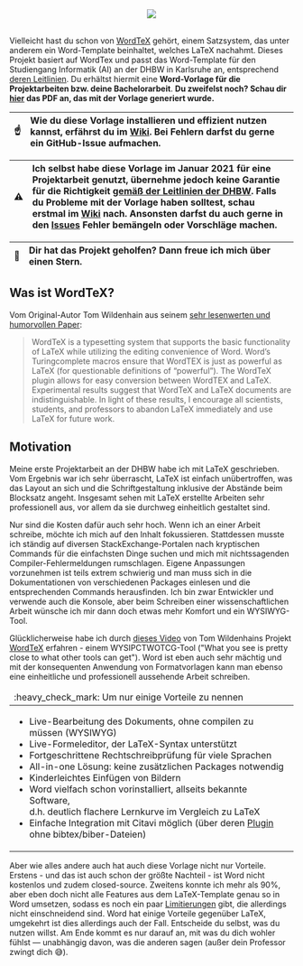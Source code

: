 <div align="center">
  <img src="https://github.com/Ordinateur-Hack/wordtex-dhbw/wiki/images/WordTeX-Logo.svg"><br><br>
</div>

Vielleicht hast du schon von [WordTeX](https://www.andrew.cmu.edu/user/twildenh/wordtex/) gehört, einem Satzsystem, das unter anderem ein Word-Template beinhaltet, welches LaTeX nachahmt. Dieses Projekt basiert auf WordTex und passt das Word-Template für den Studiengang Informatik (AI) an der DHBW in Karlsruhe an, entsprechend [deren Leitlinien](https://www.karlsruhe.dhbw.de/fileadmin/user_upload/documents/content-de/Studiengaenge-Technik/Sicherheitswesen/Leitlinien_Bearbeitung_und_Dokumentation.pdf). Du erhältst hiermit eine **Word-Vorlage für die Projektarbeiten bzw. deine Bachelorarbeit**. **Du zweifelst noch? Schau dir [hier](https://github.com/Ordinateur-Hack/wordtex-dhbw/blob/main/WordTeX-Reference.pdf) das PDF an, das mit der Vorlage generiert wurde.**

| :point_up:    | **Wie du diese Vorlage installieren und effizient nutzen kannst, erfährst du im [Wiki](https://github.com/Ordinateur-Hack/wordtex-dhbw/wiki).** Bei Fehlern darfst du gerne ein GitHub-Issue aufmachen. |
|---------------|:------------------------|

|:warning: | Ich selbst habe diese Vorlage im Januar 2021 für eine Projektarbeit genutzt, übernehme jedoch keine Garantie für die Richtigkeit [gemäß der Leitlinien der DHBW](https://www.karlsruhe.dhbw.de/fileadmin/user_upload/documents/content-de/Studiengaenge-Technik/Sicherheitswesen/Leitlinien_Bearbeitung_und_Dokumentation.pdf). Falls du Probleme mit der Vorlage haben solltest, schau erstmal im [Wiki](https://github.com/Ordinateur-Hack/wordtex-dhbw/wiki) nach. Ansonsten darfst du auch gerne in den [Issues](https://github.com/Splines/wordtex-dhbw/issues) Fehler bemängeln oder Vorschläge machen. |
|----------|:-------------------------------|

| :star2:   | Dir hat das Projekt geholfen? Dann freue ich mich über einen Stern. |
|---------------|:-------------------------|

## Was ist WordTeX?
Vom Original-Autor Tom Wildenhain aus seinem [sehr lesenwerten und humorvollen Paper](https://www.andrew.cmu.edu/user/twildenh/wordtex/WordTeXPaper.pdf):

> WordTeX is a typesetting system that supports the basic functionality of
LaTeX while utilizing the editing convenience of Word. Word’s Turingcomplete macros ensure that WordTEX is just as powerful as LaTeX (for
questionable definitions of “powerful”). The WordTeX plugin allows for
easy conversion between WordTEX and LaTeX. Experimental results
suggest that WordTeX and LaTeX documents are indistinguishable. In light
of these results, I encourage all scientists, students, and professors to
abandon LaTeX immediately and use LaTeX for future work.

## Motivation
Meine erste Projektarbeit an der DHBW habe ich mit LaTeX geschrieben. Vom Ergebnis war ich sehr überrascht, LaTeX ist einfach unübertroffen, was das Layout an sich und die Schriftgestaltung inklusive der Abstände beim Blocksatz angeht. Insgesamt sehen mit LaTeX erstellte Arbeiten sehr professionell aus, vor allem da sie durchweg einheitlich gestaltet sind.

Nur sind die Kosten dafür auch sehr hoch. Wenn ich an einer Arbeit schreibe, möchte ich mich auf den Inhalt fokussieren. Stattdessen musste ich ständig auf diversen StackExchange-Portalen nach kryptischen Commands für die einfachsten Dinge suchen und mich mit nichtssagenden Compiler-Fehlermeldungen rumschlagen. Eigene Anpassungen vorzunehmen ist teils extrem schwierig und man muss sich in die Dokumentationen von verschiedenen Packages einlesen und die entsprechenden Commands herausfinden. Ich bin zwar Entwickler und verwende auch die Konsole, aber beim Schreiben einer wissenschaftlichen Arbeit wünsche ich mir dann doch etwas mehr Komfort und ein WYSIWYG-Tool.

Glücklicherweise habe ich durch [dieses Video](https://youtu.be/jlX_pThh7z8) von Tom Wildenhains Projekt [WordTeX](https://www.andrew.cmu.edu/user/twildenh/wordtex/) erfahren - einem WYSIPCTWOTCG-Tool ("What you see is pretty close to what other tools can get"). Word ist eben auch sehr mächtig und mit der konsequenten Anwendung von Formatvorlagen kann man ebenso eine einheitliche und professionell aussehende Arbeit schreiben.

<table>
  <thead>
    <tr>
      <td align="left">
        :heavy_check_mark: Um nur einige Vorteile zu nennen
      </td>
    </tr>
  </thead>

  <tbody>
    <tr>
      <td>
        <ul>
          <li>Live-Bearbeitung des Dokuments, ohne compilen zu müssen (WYSIWYG)</li>
          <li>Live-Formeleditor, der LaTeX-Syntax unterstützt</li>
          <li>Fortgeschrittene Rechtschreibprüfung für viele Sprachen</li>
          <li>All-in-one Lösung: keine zusätzlichen Packages notwendig</li>
          <li>Kinderleichtes Einfügen von Bildern</li>
          <li>Word vielfach schon vorinstalliert, allseits bekannte Software,<br>
            d.h. deutlich flachere Lernkurve im Vergleich zu LaTeX</li>
          <li>Einfache Integration mit Citavi möglich (über deren <a href="https://www1.citavi.com/sub/manual6/de/index.html?wai_word_add-in_installing_uninstalling.html">Plugin</a> ohne bibtex/biber-Dateien)</li>
        </ul>
      </td>
    </tr>
  </tbody>
</table>

Aber wie alles andere auch hat auch diese Vorlage nicht nur Vorteile. Erstens - und das ist auch schon der größte Nachteil - ist Word nicht kostenlos und zudem closed-source. Zweitens konnte ich mehr als 90%, aber eben doch nicht alle Features aus dem LaTeX-Template genau so in Word umsetzen, sodass es noch ein paar [Limitierungen](https://github.com/Ordinateur-Hack/wordtex-dhbw/wiki/limitierungen) gibt, die allerdings nicht einschneidend sind. Word hat einige Vorteile gegenüber LaTeX, umgekehrt ist dies allerdings auch der Fall. Entscheide du selbst, was du nutzen willst. Am Ende kommt es nur darauf an, mit was du dich wohler fühlst — unabhängig davon, was die anderen sagen (außer dein Professor zwingt dich 😅).
